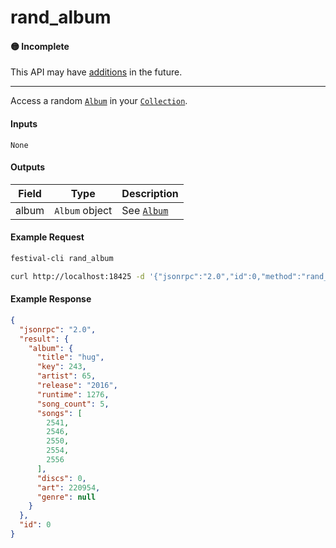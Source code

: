 # rand_album

#### 🟡 Incomplete
This API may have [additions](/api-stability/marker.md) in the future.

---

Access a random [`Album`](/common-objects/album.md) in your [`Collection`](/common-objects/collection.md).

#### Inputs

`None`

#### Outputs

| Field | Type           | Description |
|-------|----------------|-------------|
| album | `Album` object | See [`Album`](/common-objects/album.md)

#### Example Request
```bash
festival-cli rand_album
```
```bash
curl http://localhost:18425 -d '{"jsonrpc":"2.0","id":0,"method":"rand_album"}'
```

#### Example Response
```json
{
  "jsonrpc": "2.0",
  "result": {
    "album": {
      "title": "hug",
      "key": 243,
      "artist": 65,
      "release": "2016",
      "runtime": 1276,
      "song_count": 5,
      "songs": [
        2541,
        2546,
        2550,
        2554,
        2556
      ],
      "discs": 0,
      "art": 220954,
      "genre": null
    }
  },
  "id": 0
}
```
